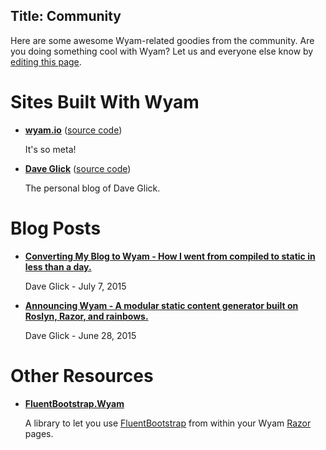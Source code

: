 Title: Community
---
Here are some awesome Wyam-related goodies from the community. Are you doing something cool with Wyam? Let us and everyone else know by <a href='https://github.com/Wyamio/Wyam.Web/edit/master/Input/@(Model.String("RelativeFilePath"))'>editing this page</a>.

<div class="row">
<div class="col-md-4">

# Sites Built With Wyam

- **[wyam.io](http://wyam.io)** ([source code](https://github.com/Wyamio/Wyam.Web))
  
  It's so meta!
  
- **[Dave Glick](http://daveaglick.com)** ([source code](https://github.com/daveaglick/daveaglick))
  
  The personal blog of Dave Glick.

</div>
<div class="col-md-4">

# Blog Posts

- **[Converting My Blog to Wyam - How I went from compiled to static in less than a day.](http://daveaglick.com/posts/converting-my-blog-to-wyam)**

  Dave Glick - July 7, 2015

- **[Announcing Wyam - A modular static content generator built on Roslyn, Razor, and rainbows.](http://daveaglick.com/posts/announcing-wyam)**

  Dave Glick - June 28, 2015

</div>
<div class="col-md-4">

# Other Resources

- **[FluentBootstrap.Wyam](https://www.nuget.org/packages/FluentBootstrap.Wyam/)**

  A library to let you use [FluentBootstrap](http://www.fluentbootstrap.com/) from within your Wyam [Razor](/modules/razor) pages.

</div>
</div>